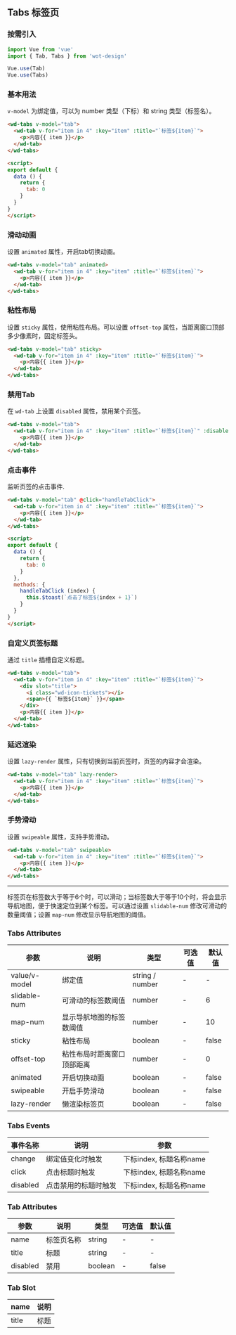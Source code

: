 ## Tabs 标签页

### 按需引入

```javascript
import Vue from 'vue'
import { Tab, Tabs } from 'wot-design'

Vue.use(Tab)
Vue.use(Tabs)
```

### 基本用法

`v-model` 为绑定值，可以为 number 类型（下标）和 string 类型（标签名）。

```html
<wd-tabs v-model="tab">
  <wd-tab v-for="item in 4" :key="item" :title="`标签${item}`">
    <p>内容{{ item }}</p>
  </wd-tab>
</wd-tabs>

<script>
export default {
  data () {
    return {
      tab: 0
    }
  }
}
</script>
```

### 滑动动画

设置 `animated` 属性，开启tab切换动画。

```html
<wd-tabs v-model="tab" animated>
  <wd-tab v-for="item in 4" :key="item" :title="`标签${item}`">
    <p>内容{{ item }}</p>
  </wd-tab>
</wd-tabs>
```

### 粘性布局

设置 `sticky` 属性，使用粘性布局。可以设置 `offset-top` 属性，当距离窗口顶部多少像素时，固定标签头。

```html
<wd-tabs v-model="tab" sticky>
  <wd-tab v-for="item in 4" :key="item" :title="`标签${item}`">
    <p>内容{{ item }}</p>
  </wd-tab>
</wd-tabs>
```

### 禁用Tab

在 `wd-tab` 上设置 `disabled` 属性，禁用某个页签。

```html
<wd-tabs v-model="tab">
  <wd-tab v-for="item in 4" :key="item" :title="`标签${item}`" :disabled="item === 2">
    <p>内容{{ item }}</p>
  </wd-tab>
</wd-tabs>
```

### 点击事件

监听页签的点击事件.

```html
<wd-tabs v-model="tab" @click="handleTabClick">
  <wd-tab v-for="item in 4" :key="item" :title="`标签${item}`">
    <p>内容{{ item }}</p>
  </wd-tab>
</wd-tabs>

<script>
export default {
  data () {
    return {
      tab: 0
    }
  },
  methods: {
    handleTabClick (index) {
      this.$toast(`点击了标签${index + 1}`)
    }
  }
}
</script>
```

### 自定义页签标题

通过 `title` 插槽自定义标题。

```html
<wd-tabs v-model="tab">
  <wd-tab v-for="item in 4" :key="item" :title="`标签${item}`">
    <div slot="title">
      <i class="wd-icon-tickets"></i>
      <span>{{ `标签${item}` }}</span>
    </div>
    <p>内容{{ item }}</p>
  </wd-tab>
</wd-tabs>
```

### 延迟渲染

设置 `lazy-render` 属性，只有切换到当前页签时，页签的内容才会渲染。

```html
<wd-tabs v-model="tab" lazy-render>
  <wd-tab v-for="item in 4" :key="item" :title="`标签${item}`">
    <p>内容{{ item }}</p>
  </wd-tab>
</wd-tabs>
```

### 手势滑动

设置 `swipeable` 属性，支持手势滑动。

```html
<wd-tabs v-model="tab" swipeable>
  <wd-tab v-for="item in 4" :key="item" :title="`标签${item}`">
    <p>内容{{ item }}</p>
  </wd-tab>
</wd-tabs>
```

---

标签页在标签数大于等于6个时，可以滑动；当标签数大于等于10个时，将会显示导航地图，便于快速定位到某个标签。可以通过设置 `slidable-num` 修改可滑动的数量阈值；设置 `map-num` 修改显示导航地图的阈值。

### Tabs Attributes

| 参数      | 说明                                 | 类型      | 可选值       | 默认值   |
|---------- |------------------------------------ |---------- |------------- |-------- |
| value/v-model | 绑定值 | string / number | - | - |
| slidable-num | 可滑动的标签数阈值 | number | - | 6 |
| map-num | 显示导航地图的标签数阈值 | number | - | 10 |
| sticky | 粘性布局 | boolean | - | false |
| offset-top | 粘性布局时距离窗口顶部距离 | number | - | 0 |
| animated | 开启切换动画 | boolean | - | false |
| swipeable | 开启手势滑动 | boolean | - | false |
| lazy-render | 懒渲染标签页 | boolean | - | false |

### Tabs Events

| 事件名称      | 说明                                 | 参数     |
|------------- |------------------------------------ |--------- |
| change | 绑定值变化时触发 | 下标index, 标题名称name |
| click | 点击标题时触发 | 下标index, 标题名称name |
| disabled | 点击禁用的标题时触发| 下标index, 标题名称name |

### Tab Attributes

| 参数      | 说明                                 | 类型      | 可选值       | 默认值   |
|---------- |------------------------------------ |---------- |------------- |-------- |
| name | 标签页名称 | string | - | - |
| title | 标题 | string | - | - |
| disabled | 禁用 | boolean | - | false |

### Tab Slot

| name      | 说明       |
|------------- |----------- |
| title | 标题 |